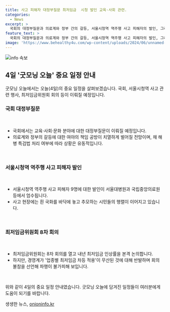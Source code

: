 ```yaml
---
title: 사고 피해자 대정부질문 최저임금  시청 발인 교육·사회 관련.
categories:
  - News
excerpt: >
  국회의 대정부질문과 의료계와 정부 간의 갈등, 서울시청역 역주행 사고 피해자의 발인, 그리고 최저임금위원회의 최저임금 인상률 논의와 관련된 논란 등, 다양한 사회 이슈들이 오늘하루에 벌어지고 있습니다. 갈등과 논란 속에서 사람들의 이목을 끄는 이야기들이 오늘도 끊이지 않을 것으로 보입니다.
feature_text: >
  국회의 대정부질문과 의료계와 정부 간의 갈등, 서울시청역 역주행 사고 피해자의 발인, 그리고 최저임금위원회의 최저임금 인상률 논의와 관련된 논란 등, 다양한 사회 이슈들이 오늘하루에 벌어지고 있습니다. 갈등과 논란 속에서 사람들의 이목을 끄는 이야기들이 오늘도 끊이지 않을 것으로 보입니다.
image: 'https://www.behealthy4u.com/wp-content/uploads/2024/06/unnamed-file.png'
---
```


<p><img src="https://www.behealthy4u.com/wp-content/uploads/2024/06/unnamed-file.png" alt="info 속보" /></p>

<h2 data-ke-size="size26">4일 '굿모닝 오늘' 중요 일정 안내</h2>

<p data-ke-size="size16">굿모닝 오늘에서는 오늘(4일)의 중요 일정을 살펴보겠습니다. 국회, 서울시청역 사고 관련 행사, 최저임금위원회 회의 등이 이뤄질 예정입니다.</p>

<h3>국회 대정부질문</h3>

<p data-ke-size="size16">&nbsp;</p>

<ul>
    <li>국회에서는 교육·사회·문화 분야에 대한 대정부질문이 이뤄질 예정입니다.</li>
    <li>의료계와 정부의 갈등에 대한 여야의 책임 공방이 치열하게 벌어질 전망이며, 채 해병 특검법 처리 여부에 따라 상황은 유동적입니다.</li>
</ul>

<p data-ke-size="size16">&nbsp;</p>

<h3>서울시청역 역주행 사고 피해자 발인</h3>

<p data-ke-size="size16">&nbsp;</p>

<ul>
    <li>서울시청역 역주행 사고 피해자 9명에 대한 발인이 서울대병원과 국립중앙의료원 등에서 엄수됩니다.</li>
    <li>사고 현장에는 흰 국화를 바닥에 놓고 추모하는 시민들의 행렬이 이어지고 있습니다.</li>
</ul>

<p data-ke-size="size16">&nbsp;</p>

<h3>최저임금위원회 8차 회의</h3>

<p data-ke-size="size16">&nbsp;</p>

<ul>
    <li>최저임금위원회는 8차 회의를 열고 내년 최저임금 인상률을 본격 논의합니다.</li>
    <li>하지만, 경영계가 '업종별 최저임금 차등 적용'이 무산된 것에 대해 반발하며 회의 불참을 선언해 파행이 불가피해 보입니다.</li>
</ul>

<p data-ke-size="size16">&nbsp;</p>

<p data-ke-size="size16">위와 같이 4일의 중요 일정 안내였습니다. 굿모닝 오늘에 담겨진 일정들이 여러분에게 도움이 되기를 바랍니다.</p>
생생한 뉴스, <a href="https://onioninfo.kr" rel="dofollow">onioninfo.kr</a>


